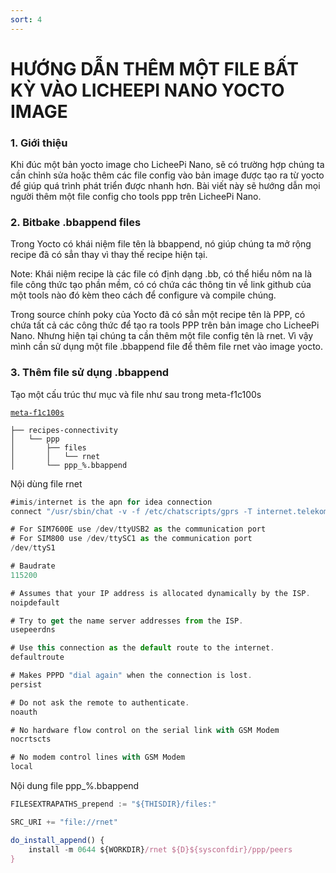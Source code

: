 ```yaml
---
sort: 4
---
```


# HƯỚNG DẪN THÊM MỘT FILE BẤT KỲ VÀO LICHEEPI NANO YOCTO IMAGE


### 1. Giới thiệu

Khi đúc một bản yocto image cho LicheePi Nano, sẽ có trường hợp chúng ta cần chỉnh sửa hoặc thêm
các file config vào bản image được tạo ra từ yocto để giúp quá trình phát triển được nhanh hơn.
Bài viết này sẽ hướng dẫn mọi người thêm một file config cho tools ppp trên LicheePi Nano.

### 2. Bitbake .bbappend files

Trong Yocto có khái niệm file tên là bbappend, nó giúp chúng ta mở rộng recipe đã có sẳn thay
vì thay thế recipe hiện tại.

Note:
  Khái niệm recipe là các file có định dạng .bb, có thể hiểu nôm na là file công thức tạo phần mềm,
có có chứa các thông tin về link github của một tools nào đó kèm theo cách để configure và compile chúng.

Trong source chính poky của Yocto đã có sẳn một recipe tên là PPP, có chứa tất cả các công thức để tạo ra
tools PPP trên bản image cho LicheePi Nano. Nhưng hiện tại chúng ta cần thêm một file config tên là rnet.
Vì vậy mình cần sử dụng một file .bbappend file để thêm file rnet vào image yocto.

### 3. Thêm file sử dụng .bbappend

Tạo một cấu trúc thư mục và file như sau trong meta-f1c100s

[`meta-f1c100s`](https://github.com/ninhnn2/meta-f1c100s)


```shell
├── recipes-connectivity
│   └── ppp
│       ├── files
│       │   └── rnet
│       └── ppp_%.bbappend
```




Nội dùng file rnet
```js
#imis/internet is the apn for idea connection
connect "/usr/sbin/chat -v -f /etc/chatscripts/gprs -T internet.telekom"

# For SIM7600E use /dev/ttyUSB2 as the communication port
# For SIM800 use /dev/ttySC1 as the communication port
/dev/ttyS1

# Baudrate
115200

# Assumes that your IP address is allocated dynamically by the ISP.
noipdefault

# Try to get the name server addresses from the ISP.
usepeerdns

# Use this connection as the default route to the internet.
defaultroute

# Makes PPPD "dial again" when the connection is lost.
persist

# Do not ask the remote to authenticate.
noauth

# No hardware flow control on the serial link with GSM Modem
nocrtscts

# No modem control lines with GSM Modem
local
```

Nội dung file ppp_%.bbappend
```js
FILESEXTRAPATHS_prepend := "${THISDIR}/files:"

SRC_URI += "file://rnet"

do_install_append() {
    install -m 0644 ${WORKDIR}/rnet ${D}${sysconfdir}/ppp/peers
}
```


